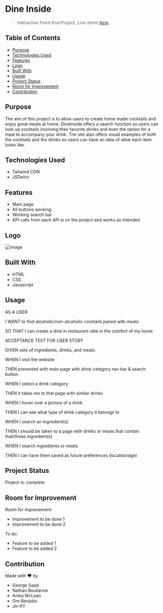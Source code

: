 # Dine Inside 
> Interactive Front-End Project,
> Live demo [_here_](https://www.example.com). <!-- If you have the project hosted somewhere, include the link here. -->

## Table of Contents
* [Purpose](#purpose)
* [Technologies Used](#technologies-used)
* [Features](#features)
* [Logo](#logo)
* [Built With](#built-with)
* [Usage](#usage)
* [Project Status](#project-status)
* [Room for Improvement](#room-for-improvement)
* [Contribution](#contribution)
<!-- * [License](#license) -->


## Purpose
The aim of this project is to allow users to create home made cocktails and enjoy great meals at home. DineInside offers a search function so users can look up cocktails involving their favorite drinks and even the option for a meal to accompany your drink. The site also offers visual examples of both the cocktails and the drinks so users can have an idea of what each item looks like.
<!-- You don't have to answer all the questions - just the ones relevant to your project. -->


## Technologies Used
- Tailwind CDN
- JSDelivr


## Features
- Main page
- All buttons working
- Working search bar 
- API calls from each API is on the project and works as intended



## Logo
![image](https://user-images.githubusercontent.com/102684089/162097229-b1c661f0-aad0-4c54-81fb-3816f9b128b7.png)
<!-- If you have screenshots you'd like to share, include them here. -->


## Built With 
- HTML 
- CSS
- Javascript 


## Usage
AS A USER

I WANT to find alcoholic/non-alcoholic cocktails paired with meals

SO THAT I can create a dine in restaurant vibe in the comfort of my home
<br />

ACCEPTANCE TEST FOR USER STORY
<br />

GIVEN sets of ingredients, drinks, and meals. 

WHEN I visit the website

THEN presented with main page with drink category nav bar & search button

WHEN I select a drink category

THEN it takes me to that page with similar drinks
<br />
 
WHEN I hover over a picture of a drink

THEN I can see what type of drink category it belongs to
 <br />
 
WHEN I search an ingredient(s)

THEN I should be taken to a page with drinks or meals that contain that/those ingredient(s)
<br />
 
WHEN I search ingredients or meals

THEN I can have them saved as future preferences (localstorage)



## Project Status
Project is:  _complete_


## Room for Improvement

Room for improvement:
- Improvement to be done 1
- Improvement to be done 2

To do:
- Feature to be added 1
- Feature to be added 2


## Contribution
Made with ❤️ by
- George Saad
- Nathan Boulianne
- Anika McLean
- Ore Banjoko
- Jin KY

